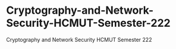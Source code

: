 # Cryptography-and-Network-Security-HCMUT-Semester-222
Cryptography and Network Security HCMUT Semester 222
